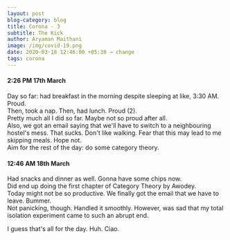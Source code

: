 ```yaml
---
layout: post
blog-category: blog
title: Corona - 3
subtitle: The Kick
author: Aryaman Maithani
image: /img/covid-19.png
date: 2020-03-18 12:46:00 +05:30 → change
tags: corona
---
```

#### 2:26 PM 17th March
Day so far: had breakfast in the morning despite sleeping at like, 3:30 AM. Proud.  
Then, took a nap. Then, had lunch. Proud (2).  
Pretty much all I did so far. Maybe not so proud after all.  
Also, we got an email saying that we'll have to switch to a neighbouring hostel's mess. That sucks. Don't like walking. Fear that this may lead to me skipping meals. Hope not.  
Aim for the rest of the day: do some category theory.

#### 12:46 AM 18th March
Had snacks and dinner as well. Gonna have some chips now.  
Did end up doing the first chapter of Category Theory by Awodey.  
Today might not be so productive. We finally got the email that we have to leave. Bummer.  
Not panicking, though. Handled it smoothly. However, was sad that my total isolation experiment came to such an abrupt end.  

I guess that's all for the day. Huh. Ciao.